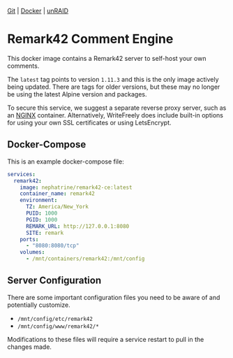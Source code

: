 [Git](https://code.nephatrine.net/NephNET/docker-remark42-ce/src/branch/master) |
[Docker](https://hub.docker.com/r/nephatrine/remark42-ce/) |
[unRAID](https://code.nephatrine.net/NephNET/unraid-containers)

# Remark42 Comment Engine

This docker image contains a Remark42 server to self-host your own comments.

The `latest` tag points to version `1.11.3` and this is the only image actively
being updated. There are tags for older versions, but these may no longer be
using the latest Alpine version and packages.

To secure this service, we suggest a separate reverse proxy server, such as an
[NGINX](https://nginx.com/) container. Alternatively, WriteFreely does include
built-in options for using your own SSL certificates or using LetsEncrypt.

## Docker-Compose

This is an example docker-compose file:

```yaml
services:
  remark42:
    image: nephatrine/remark42-ce:latest
    container_name: remark42
    environment:
      TZ: America/New_York
      PUID: 1000
      PGID: 1000
      REMARK_URL: http://127.0.0.1:8080
      SITE: remark
    ports:
      - "8080:8080/tcp"
    volumes:
      - /mnt/containers/remark42:/mnt/config
```

## Server Configuration

There are some important configuration files you need to be aware of and
potentially customize.

- `/mnt/config/etc/remark42`
- `/mnt/config/www/remark42/*`

Modifications to these files will require a service restart to pull in the
changes made.
